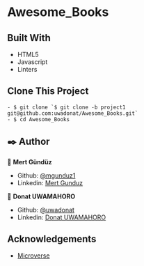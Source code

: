 # Awesome_Books

## Built With
- HTML5
- Javascript
- Linters


## Clone This Project
```
- $ git clone `$ git clone -b project1 git@github.com:uwadonat/Awesome_Books.git`
- $ cd Awesome_Books
```


## ✒️  Author <a name = "author"></a>

👤 **Mert Gündüz**
- Github: [@mgunduz1](https://github.com/mgunduz1)
- Linkedin: [Mert Gunduz](https://www.linkedin.com/in/mert-gunduz-875280202/)

👤 **Donat UWAMAHORO**
- Github: [@uwadonat](https://github.com/uwadonat)
- Linkedin: [Donat UWAMAHORO](https://www.linkedin.com/in/uwadonat/)


## Acknowledgements

* [Microverse](https://www.microverse.org/)
